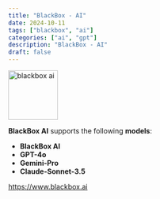 ```yaml
---
title: "BlackBox - AI"
date: 2024-10-11
tags: ["blackbox", "ai"]
categories: ["ai", "gpt"]
description: "BlackBox - AI"
draft: false
---
```


<img src="https://www.blackbox.ai/apple-touch-icon.png" alt="blackbox ai" width="100" height="100">

**BlackBox AI** supports the following **models**:
- **BlackBox AI**
- **GPT-4o**
- **Gemini-Pro**
- **Claude-Sonnet-3.5**

https://www.blackbox.ai
